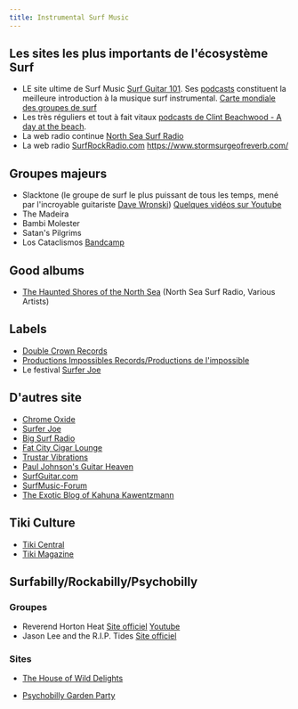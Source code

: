 ```yaml
---
title: Instrumental Surf Music
---
```


## Les sites les plus importants de l'écosystème Surf

* LE site ultime de Surf Music [Surf Guitar 101](http://surfguitar101.com/). Ses [podcasts](http://surfguitar101.com/podcast/) constituent la meilleure introduction à la musique surf instrumental.
  [Carte mondiale des groupes de surf](http://surfguitar101.com/bandmap/)
* Les très réguliers et tout à fait vitaux [podcasts de Clint Beachwood - A day at the beach](http://www.diyribbonmic.com/adayatthebeach/).
* La web radio continue [North Sea Surf Radio](http://www.northseasurfradio.org/)
* La web radio [SurfRockRadio.com](http://surfrockradio.com)
https://www.stormsurgeofreverb.com/

## Groupes majeurs

* Slacktone (le groupe de surf le plus puissant de tous les temps, mené par l'incroyable guitariste [Dave Wronski](http://www.davewronski.com/davewronski/start.html))
  [Quelques vidéos sur Youtube](https://www.youtube.com/results?search_query=slacktone)
* The Madeira
* Bambi Molester
* Satan's Pilgrims
* Los Cataclismos
  [Bandcamp](http://loscataclismos.bandcamp.com/)

## Good albums

- [The Haunted Shores of the North Sea](https://northseasurf.bandcamp.com/album/the-haunted-shores-of-the-north-sea) (North Sea Surf Radio, Various Artists)

## Labels

* [Double Crown Records](http://www.doublecrownrecords.com/)
* [Productions Impossibles Records/Productions de l'impossible](http://www.productions-impossible.com/)
* Le festival [Surfer Joe](http://www.surferjoemusic.com/)

## D'autres site

* [Chrome Oxide](http://www.chromeoxide.com/radio/)
* [Surfer Joe](www.surferjoe.it)
* [Big Surf Radio](http://www.oberlin.edu/staff/thinders/)
* [Fat City Cigar Lounge](http://fatcitycigarlounge.blogspot.fr/)
* [Trustar Vibrations](http://www.doublecrownrecords.com/)
* [Paul Johnson's Guitar Heaven](http://pjmoto.com/)
* [SurfGuitar.com](http://www.surfguitar.com/)
* [SurfMusic-Forum](http://www.surfmusic-forum.com/)
* [The Exotic Blog of Kahuna Kawentzmann](http://www.kawentzmann.de/wordpress/)

## Tiki Culture

* [Tiki Central](http://www.tikiroom.com/tikicentral/bb/)
* [Tiki Magazine](http://www.tikimagazine.com/)

## Surfabilly/Rockabilly/Psychobilly

### Groupes

* Reverend Horton Heat
  [Site officiel](http://www.reverendhortonheat.com/)
  [Youtube](https://www.youtube.com/user/OfficialRHH/videos)
* Jason Lee and the R.I.P. Tides
  [Site officiel](http://www.jasonleeguitar.com/)

### Sites

* [The House of Wild Delights](http://thehouseofwilddelights.blogspot.fr/)
- [Psychobilly Garden Party](http://www.pgpshow.com/)
